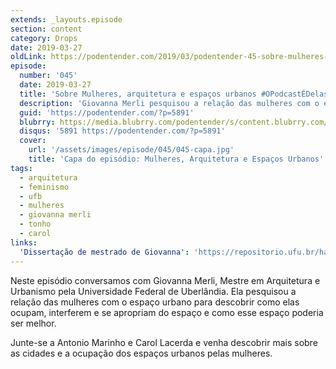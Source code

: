 ```yaml
---
extends: _layouts.episode
section: content
category: Drops
date: 2019-03-27
oldLink: https://podentender.com/2019/03/podentender-45-sobre-mulheres-arquitetura-e-espacos-urbanos-opodcastedelas2019.html
episode:
  number: '045'
  date: 2019-03-27
  title: 'Sobre Mulheres, arquitetura e espaços urbanos #OPodcastÉDelas2019'
  description: 'Giovanna Merli pesquisou a relação das mulheres com o espaço urbano para descobrir como elas ocupam, interferem e se apropriam do espaço e como esse espaço poderia ser melhor.'
  guid: 'https://podentender.com/?p=5891'
  blubrry: https://media.blubrry.com/podentender/s/content.blubrry.com/podentender/PODEntender_45.mp3
  disqus: '5891 https://podentender.com/?p=5891'
  cover:
    url: '/assets/images/episode/045/045-capa.jpg'
    title: 'Capa do episódio: Mulheres, Arquitetura e Espaços Urbanos'
tags:
  - arquitetura
  - feminismo
  - ufb
  - mulheres
  - giovanna merli
  - tonho
  - carol
links:
  'Dissertação de mestrado de Giovanna': 'https://repositorio.ufu.br/handle/123456789/23988'
---
```

Neste episódio conversamos com Giovanna Merli, Mestre em Arquitetura e Urbanismo pela Universidade Federal de Uberlândia.
Ela pesquisou a relação das mulheres com o espaço urbano para descobrir como elas ocupam, interferem e se apropriam do
espaço e como esse espaço poderia ser melhor.

Junte-se a Antonio Marinho e Carol Lacerda e venha descobrir mais sobre as cidades e a ocupação dos espaços urbanos pelas
mulheres.
